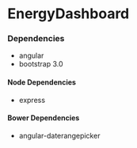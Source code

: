 # EnergyDashboard

### Dependencies

- angular
- bootstrap 3.0

#### Node Dependencies
- express

#### Bower Dependencies
- angular-daterangepicker
